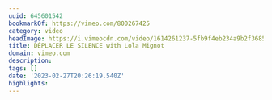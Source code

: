 ```yaml
---
uuid: 645601542
bookmarkOf: https://vimeo.com/800267425
category: video
headImage: https://i.vimeocdn.com/video/1614261237-5fb9f4eb234a9b2f3685410ac0783aedab72d3a75a2ce2430b71378455027f71-d_295x166
title: DÉPLACER LE SILENCE with Lola Mignot
domain: vimeo.com
description:
tags: []
date: '2023-02-27T20:26:19.540Z'
highlights:
---
```



